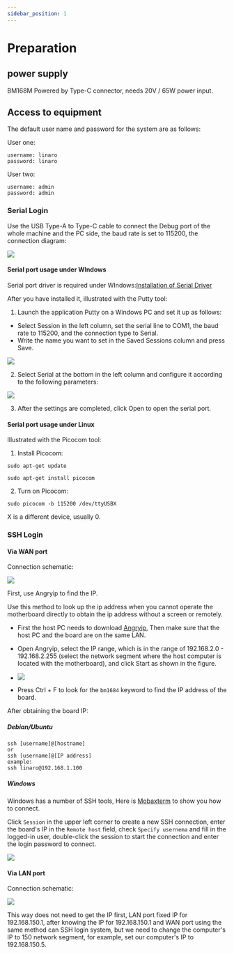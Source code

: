 ```yaml
---
sidebar_position: 1
---
```


# Preparation

## power supply

BM168M Powered by Type-C connector, needs 20V / 65W power input.

## Access to equipment

The default user name and password for the system are as follows:

User one:

```
username: linaro
password: linaro
```

User two:

```
username: admin
password: admin
```

### Serial Login

Use the USB Type-A to Type-C cable to connect the Debug port of the whole machine and the PC side, the baud rate is set to 115200, the connection diagram:

![](/img/bm168m/connection-diagram-1.webp)

#### Serial port usage under WIndows

Serial port driver is required under WIndows:[Installation of Serial Driver](/sophon/bm168m/getting-started/serial-driver-install.md)

After you have installed it, illustrated with the Putty tool:

1. Launch the application Putty on a Windows PC and set it up as follows:

- Select Session in the left column, set the serial line to COM1, the baud rate to 115200, and the connection type to Serial.
- Write the name you want to set in the Saved Sessions column and press Save.

![](/img/bm168m/putty-setting-1.webp)

2. Select Serial at the bottom in the left column and configure it according to the following parameters:

![](/img/bm168m/putty-setting-2.webp)

3. After the settings are completed, click Open to open the serial port.

#### Serial port usage under Linux

Illustrated with the Picocom tool:

1. Install Picocom:

```
sudo apt-get update

sudo apt-get install picocom
```

2. Turn on Picocom:

```
sudo picocom -b 115200 /dev/ttyUSBX
```

X is a different device, usually 0.

### SSH Login

#### Via WAN port

Connection schematic:

![](/img/bm168m/connection-diagram-2.webp)

First, use Angryip to find the IP.

Use this method to look up the ip address when you cannot operate the motherboard directly to obtain the ip address without a screen or remotely.

- First the host PC needs to download [Angryip](https://angryip.org/download/), Then make sure that the host PC and the board are on the same LAN.

- Open Angryip, select the IP range, which is in the range of 192.168.2.0 - 192.168.2.255 (select the network segment where the host computer is located with the motherboard), and click Start as shown in the figure.

- ![](/img/bm168m/angryip-settion.webp)

- Press Ctrl + F to look for the `bm1684` keyword to find the IP address of the board.

After obtaining the board IP:

##### Debian/Ubuntu

```
ssh [username]@[hostname]
or
ssh [username]@[IP address]
example:
ssh linaro@192.168.1.100
```

##### Windows

Windows has a number of SSH tools, Here is [Mobaxterm](https://mobaxterm.mobatek.net/) to show you how to connect.

Click `Session` in the upper left corner to create a new SSH connection, enter the board's IP in the `Remote host` field, check `Specify usernema` and fill in the logged-in user, double-click the session to start the connection and enter the login password to connect.

![](/img/bm168m/angryip.webp)

#### Via LAN port

Connection schematic:

![](/img/bm168m/connection-diagram-3.webp)

This way does not need to get the IP first, LAN port fixed IP for 192.168.150.1, after knowing the IP for 192.168.150.1 and WAN port using the same method can SSH login system, but we need to change the computer's IP to 150 network segment, for example, set our computer's IP to 192.168.150.5.
